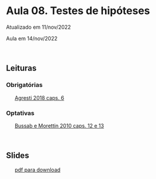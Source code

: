 # Aula 08. Testes de hipóteses

Atualizado em 11/nov/2022

Aula em 14/nov/2022

<br>

## Leituras

### Obrigatórias 

&nbsp;&nbsp;&nbsp;&nbsp;&nbsp; [Agresti 2018 caps. 6](leituras/agresti-2018-cap6.pdf)

### Optativas

&nbsp;&nbsp;&nbsp;&nbsp;&nbsp; [Bussab e Morettin 2010 caps. 12 e 13](leituras/bussab-morettin-2010-cap12e13.pdf)

<br>

## Slides
 
&nbsp;&nbsp;&nbsp;&nbsp;&nbsp; [pdf para download](slides/MQ_2002_Aula_08.pdf)


<br>







